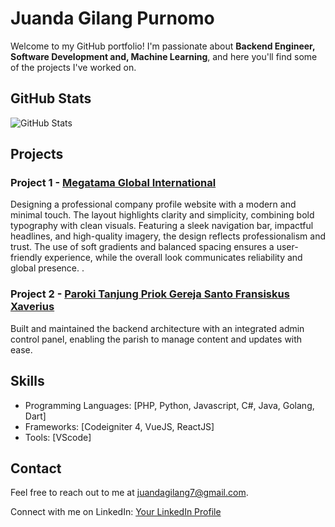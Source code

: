 # Juanda Gilang Purnomo

Welcome to my GitHub portfolio! I'm passionate about <strong>Backend Engineer, Software Development and, Machine Learning</strong>, and here you'll find some of the projects I've worked on.

## GitHub Stats

![GitHub Stats](https://github-readme-stats.vercel.app/api?username=juandagilang-X&show_icons=true&theme=radical)

## Projects

### Project 1 - [Megatama Global International](https://www.megatamaglobal.com/)

Designing a professional company profile website with a modern and minimal touch. The layout highlights clarity and simplicity, combining bold typography with clean visuals. Featuring a sleek navigation bar, impactful headlines, and high-quality imagery, the design reflects professionalism and trust. The use of soft gradients and balanced spacing ensures a user-friendly experience, while the overall look communicates reliability and global presence. .


### Project 2 - [Paroki Tanjung Priok Gereja Santo Fransiskus Xaverius](https://www.parokitanjungpriok.org/vhome)

Built and maintained the backend architecture with an integrated admin control panel, enabling the parish to manage content and updates with ease.


## Skills

- Programming Languages: [PHP, Python, Javascript, C#, Java, Golang, Dart]
- Frameworks: [Codeigniter 4, VueJS, ReactJS]
- Tools: [VScode]

## Contact

Feel free to reach out to me at [juandagilang7@gmail.com](mailto:juandagilang7@gmail.com).

Connect with me on LinkedIn: [Your LinkedIn Profile](https://www.linkedin.com/in/juanda-gilang)
